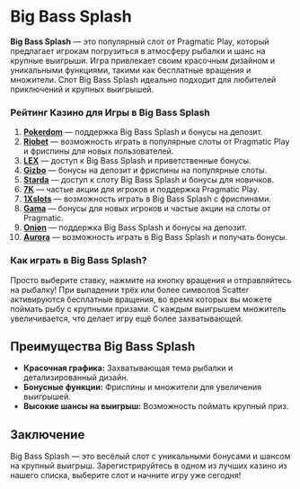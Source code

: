 # Big Bass Splash

**Big Bass Splash** — это популярный слот от Pragmatic Play, который предлагает игрокам погрузиться в атмосферу рыбалки и шанс на крупные выигрыши. Игра привлекает своим красочным дизайном и уникальными функциями, такими как бесплатные вращения и множители. Слот Big Bass Splash идеально подходит для любителей приключений и крупных выигрышей.

### Рейтинг Казино для Игры в Big Bass Splash

1. **[Pokerdom](https://brandplay.link/4k77v2yx)** — поддержка Big Bass Splash и бонусы на депозит.
2. **[Riobet](https://brandplay.link/7xBLTPyj)** — возможность играть в популярные слоты от Pragmatic Play и фриспины для новых пользователей.
3. **[LEX](https://brandplay.link/zW4hdDFV)** — доступ к Big Bass Splash и приветственные бонусы.
4. **[Gizbo](https://brandplay.link/bprXw4YV)** — бонусы на депозит и фриспины на популярные слоты.
5. **[Starda](https://brandplay.link/fB7xwRFL)** — доступ к слоту Big Bass Splash и бонусы для новичков.
6. **[7K](https://brandplay.link/BvQyFShp)** — частые акции для игроков и поддержка Pragmatic Play.
7. **[1Xslots](https://brandplay.link/hSB1khtr)** — возможность играть в Big Bass Splash с фриспинами.
8. **[Gama](https://brandplay.link/j6NMKsDz)** — бонусы для новых игроков и частые акции на слоты от Pragmatic.
9. **[Onion](https://brandplay.link/zBGRVpQ9)** — поддержка Big Bass Splash и бонусы на депозит.
10. **[Aurora](https://10trafic-stat2.com/click/668546556bcc6313411604bd/6766/13032/subaccount)** — возможность играть в Big Bass Splash и получать бонусы.

### Как играть в Big Bass Splash?

Просто выберите ставку, нажмите на кнопку вращения и отправляйтесь на рыбалку! При выпадении трёх или более символов Scatter активируются бесплатные вращения, во время которых вы можете поймать рыбу с крупными призами. С каждым выигрышем множитель увеличивается, что делает игру ещё более захватывающей.

## Преимущества Big Bass Splash

- **Красочная графика:** Захватывающая тема рыбалки и детализированный дизайн.
- **Бонусные функции:** Фриспины и множители для увеличения выигрышей.
- **Высокие шансы на выигрыш:** Возможность поймать крупный приз.

## Заключение

Big Bass Splash — это весёлый слот с уникальными бонусами и шансом на крупный выигрыш. Зарегистрируйтесь в одном из лучших казино из нашего списка, выберите слот и начните игру уже сегодня!
